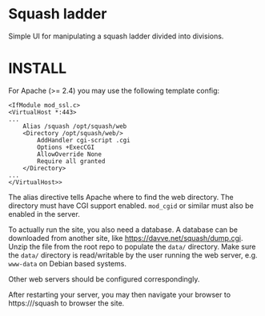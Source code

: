 # Squash ladder

Simple UI for manipulating a squash ladder divided into divisions.

INSTALL
=======

For Apache (>= 2.4) you may use the following template config:

```
<IfModule mod_ssl.c>
<VirtualHost *:443>
...
	Alias /squash /opt/squash/web
	<Directory /opt/squash/web/>
		AddHandler cgi-script .cgi
		Options +ExecCGI
		AllowOverride None
		Require all granted
	</Directory>
...
</VirtualHost>>
```

The alias directive tells Apache where to find the web directory. The
directory must have CGI support enabled. `mod_cgid` or similar must
also be enabled in the server.

To actually run the site, you also need a database. A database can be
downloaded from another site, like https://davve.net/squash/dump.cgi.
Unzip the file from the root repo to populate the `data/` directory.
Make sure the `data/` directory is read/writable by the user
running the web server, e.g. `www-data` on Debian based systems.

Other web servers should be configured correspondingly.

After restarting your server, you may then navigate your browser to
https://<hostname>/squash to browser the site.
